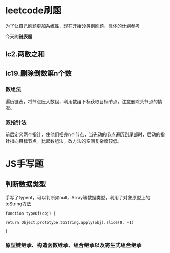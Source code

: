 # leetcode刷题

为了让自己刷题更加系统性，现在开始分类别刷题，[具体的计划参考](https://github.com/sl1673495/leetcode-javascript/issues)

今天刷**链表题**

## lc2.两数之和

## lc19.删除倒数第n个数

### 数组法

遍历链表，将节点压入数组，利用数组下标获取目标节点，注意删除头节点的情况。

### 双指针法

前后定义两个指针，使他们相差n个节点，当先动的节点遍历到尾部时，后动的指针指向目标节点。比起数组法，改方法的空间复杂度较低。

# JS手写题

## 判断数据类型

手写了typeof，可以判断如null，Array等数据类型，利用了对象原型上的toString方法

`function typeOf(obj) {`

 `return Object.prototype.toString.apply(obj).slice(8, -1)`

`}`

### 原型链继承、构造函数继承、组合继承以及寄生式组合继承



